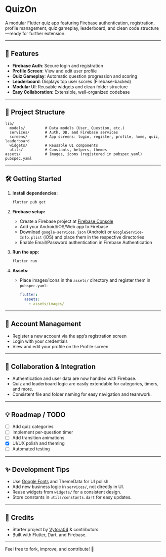 # QuizOn

A modular Flutter quiz app featuring Firebase authentication, registration, profile management, quiz gameplay, leaderboard, and clean code structure—ready for further extension.

---

## 🚀 Features

- **Firebase Auth**: Secure login and registration
- **Profile Screen**: View and edit user profile
- **Quiz Gameplay**: Automatic question progression and scoring
- **Leaderboard**: Displays top user scores (Firebase-backed)
- **Modular UI**: Reusable widgets and clean folder structure
- **Easy Collaboration**: Extensible, well-organized codebase

---

## 📁 Project Structure

```
lib/
  models/         # Data models (User, Question, etc.)
  services/       # Auth, DB, and Firebase services
  screens/        # App screens: login, register, profile, home, quiz, leaderboard
  widgets/        # Reusable UI components
  utils/          # Constants, helpers, themes
assets/           # Images, icons (registered in pubspec.yaml)
pubspec.yaml
```

---

## 🛠️ Getting Started

1. **Install dependencies:**
   ```sh
   flutter pub get
   ```

2. **Firebase setup:**
   - Create a Firebase project at [Firebase Console](https://console.firebase.google.com/)
   - Add your Android/iOS/Web app to Firebase
   - Download `google-services.json` (Android) or `GoogleService-Info.plist` (iOS) and place them in the respective directories
   - Enable Email/Password authentication in Firebase Authentication

3. **Run the app:**
   ```sh
   flutter run
   ```

4. **Assets:**
   - Place images/icons in the `assets/` directory and register them in `pubspec.yaml`:
     ```yaml
     flutter:
       assets:
         - assets/images/
     ```

---

## 👤 Account Management

- Register a new account via the app’s registration screen
- Login with your credentials
- View and edit your profile on the Profile screen

---

## 🤝 Collaboration & Integration

- Authentication and user data are now handled with Firebase.
- Quiz and leaderboard logic are easily extendable for categories, timers, and more.
- Consistent file and folder naming for easy navigation and teamwork.

---

## 💡 Roadmap / TODO

- [ ] Add quiz categories
- [ ] Implement per-question timer
- [ ] Add transition animations
- [x] UI/UX polish and theming
- [ ] Automated testing

---

## ✨ Development Tips

- Use [Google Fonts](https://pub.dev/packages/google_fonts) and ThemeData for UI polish.
- Add new business logic in `services/`, not directly in UI.
- Reuse widgets from `widgets/` for a consistent design.
- Store constants in `utils/constants.dart` for easy updates.

---

## 📝 Credits

- Starter project by [Vytora04](https://github.com/Vytora04) & contributors.
- Built with Flutter, Dart, and Firebase.

---

Feel free to fork, improve, and contribute! 🚀
